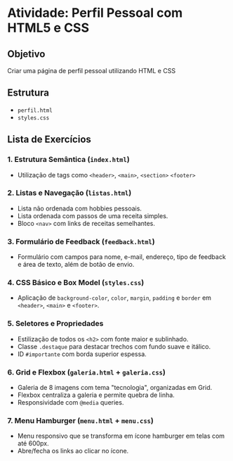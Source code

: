 # Atividade: Perfil Pessoal com HTML5 e CSS

## Objetivo

Criar uma página de perfil pessoal utilizando HTML e CSS

## Estrutura

- `perfil.html`
- `styles.css`

## Lista de Exercícios

### 1. Estrutura Semântica (`index.html`)
- Utilização de tags como `<header>`, `<main>`, `<section>`  `<footer>`

### 2. Listas e Navegação (`listas.html`)
- Lista não ordenada com hobbies pessoais.
- Lista ordenada com passos de uma receita simples.
- Bloco `<nav>` com links de receitas semelhantes.

### 3. Formulário de Feedback (`feedback.html`)
- Formulário com campos para nome, e-mail, endereço, tipo de feedback e área de texto, além de botão de envio.

### 4. CSS Básico e Box Model (`styles.css`)
- Aplicação de `background-color`, `color`, `margin`, `padding` e `border` em `<header>`, `<main>` e `<footer>`.

### 5. Seletores e Propriedades
- Estilização de todos os `<h2>` com fonte maior e sublinhado.
- Classe `.destaque` para destacar trechos com fundo suave e itálico.
- ID `#importante` com borda superior espessa.

### 6. Grid e Flexbox (`galeria.html` + `galeria.css`)
- Galeria de 8 imagens com tema "tecnologia", organizadas em Grid.
- Flexbox centraliza a galeria e permite quebra de linha.
- Responsividade com `@media` queries.

### 7. Menu Hamburger (`menu.html` + `menu.css`)
- Menu responsivo que se transforma em ícone hamburger em telas com até 600px.
- Abre/fecha os links ao clicar no ícone.

    
